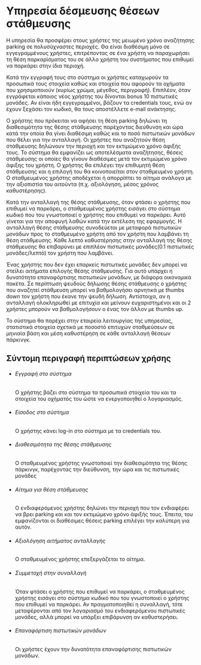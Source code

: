 # Υπηρεσία δέσμευσης θέσεων στάθμευσης

Η υπηρεσία θα προσφέρει στους χρήστες της μειωμένο χρόνο αναζήτησης parking
σε πολυσύχναστες περιοχές. Θα είναι διαθέσιμη μόνο σε εγγεγραμμένους
χρήστες, επιτρέποντας σε ένα χρήστη να παραχωρήσει τη θέση παρκαρίσματος
του σε άλλο χρήστη του συστήματος που επιθυμεί να παρκάρει στην ίδια
περιοχή.

Κατά την εγγραφή τους στο σύστημα οι χρήστες καταχωρούν τα προσωπικά τους
στοιχεία καθώς και στοιχεία που αφορούν τα οχήματα που χρησιμοποιούν
(κυρίως χρώμα, μέγεθος, περιγραφή). Επιπλέον, όταν εγγράφεται κάποιος νέος χρήστης του δίνονται bonus 10 πιστωτικές μονάδες. Αν είναι ήδη εγγεγραμμένοι, βάζουν τα credentials τους, ενώ αν έχουν ξεχάσει τον κωδικό, θα τους αποστέλλετε e-mail ανάκτησης.

Ο χρήστης που πρόκειται να αφήσει τη
θέση parking δηλώνει τη διαθεσιμότητα της θέσης στάθμευσης παρέχοντας
διεύθυνση και ώρα κατά την οποία θα γίνει διαθέσιμη καθώς και το ποσό πιστωτικών μονάδων που θέλει για την ανταλλαγή. Οι χρήστες που
αναζητούν θέση στάθμευσης δηλώνουν την περιοχή και τον εκτιμώμενο χρόνο
άφιξής τους. Το σύστημα θα εμφανίζει ως αποτελέσματα αναζήτησης, θέσεις
στάθμευσης οι οποίες θα γίνουν διαθέσιμες μετά τον εκτιμώμενο χρόνο άφιξης
του χρήστη. Ο χρήστης θα επιλέγει την επιθυμητή θέση στάθμευσης και η
επιλογή του θα κοινοποιείται στον σταθμευμένο χρήστη. Ο σταθμευμένος
χρήστης αποδέχεται ή απορρίπτει το αίτημα ανάλογα με την αξιοπιστία του
αιτούντα (π.χ. αξιολόγηση, μέσος χρόνος καθυστέρησης).

Κατά την ανταλλαγή της θέσης στάθμευσης, όταν φτάσει ο χρήστης που επιθυμεί να παρκάρει, ο σταθμευμένος χρήστης εισάγει στο σύστημα κωδικό που του γνωστοποιεί ο χρήστης που
επιθυμεί να παρκάρει. Αυτό γίνεται για την αποφυγή λαθών κατά την εκτέλεση της εφαρμογής.
Η ανταλλαγή θέσης στάθμευσης συνοδεύεται με μεταφορά
πιστωτικών μονάδων προς το σταθμευμένο χρήστη από τον χρήστη που λαμβάνει
τη θέση στάθμευσης. Κάθε λεπτό καθυστέρησης στην ανταλλαγή της θέσης
στάθμευσης θα επιβαρύνει με επιπλέον πιστωτικές μονάδες(0.1 πιστωτικές μονάδες/λεπτό) τον χρήστη που
λαμβάνει. 

Ένας χρήστης που δεν έχει επαρκείς πιστωτικές μονάδες δεν μπορεί να
στείλει αιτήματα επιλογής θέσης στάθμευσης. Για αυτό υπάρχει η δυνατότητα επαναφόρτισης πιστωτικών μονάδων, με διάφορα οικονομικά πακέτα. Σε περίπτωση ψευδούς δήλωσης
θέσης στάθμευσης ο χρήστης που αναζητεί στάθμευση μπορεί να βαθμολογήσει
αρνητικά με thumbs down τον χρήστη που έκανε την ψευδή δήλωση. Αντίστοιχα, αν η ανταλλαγή ολοκληρωθεί με επιτυχία και μείνουν ευχαριστημένοι και οι 2 χρήστες μπορούν να βαθμολογήσουν ο ένας τον άλλον με thumbs up.

Το σύστημα θα παρέχει στην εταιρεία λειτουργίας της υπηρεσίας,  στατιστικά
στοιχεία σχετικά με ποσοστό επιτυχών σταθμεύσεων σε μηνιαία βάση και μέση
καθυστέρηση σε κάθε ανταλλαγή θέσεων πάρκινγκ.



## **Σύντομη περιγραφή περιπτώσεων χρήσης**
  
* ###### *Εγγραφή στο σύστημα*
    Ο χρήστης βάζει στο σύστημα τα προσωπικά στοιχεία του και τα στοιχεία του οχήματός του ώστε να ενεργοποιηθεί ο λογαριασμός. 
  
* ###### *Είσοδος στο σύστημα*
    Ο χρήστης κάνει log-in στο σύστημα με τα credentials του.

* ###### *Διαθεσιμότητα της θέσης στάθμευσης*
    Ο σταθμευμένος χρήστης γνωστοποιεί την διαθεσιμότητα της θέσης πάρκινγκ, παρέχοντας την διεύθυνση, την ώρα και τις πιστωτικές μονάδες

* ###### *Αίτημα για θέση στάθμευσης*
    Ο ενδιαφερόμενος χρήστης δηλώνει την περιοχή που τον ενδιαφέρει να βρει parking και και τον εκτιμώμενο χρόνο
    άφιξής τους. Έπειτα, του εμφανίζονται οι διαθέσιμες θέσεις parking επιλέγει την καλύτερη για αυτόν.

* ###### *Αξιολόγηση αιτήματος ανταλλαγής*
    Ο σταθμευμένος χρήστης επεξεργάζεται το αίτημα.

* ###### *Συμμετοχή στην συναλλαγή*
    Όταν φτάσει ο χρήστης που επιθυμεί να παρκάρει, ο σταθμευμένος χρήστης εισάγει στο σύστημα κωδικό που του γνωστοποιεί ο χρήστης που
    επιθυμεί να παρκάρει. Αν πραγματοποιηθεί η συναλλαγή, τότε μεταφέρονται από τον λογαριασμό του ενδιαφερόμενου πιστωτικές μονάδες, αλλά μπορεί να υπάρξει επιβάρυνση αν καθυστερήσει.

* ###### *Επαναφόρτιση πιστωτικών μονάδων*
    Οι χρήστες έχουν την δυνατότητα επαναφόρτισης πιστωτικών μονάδων.





